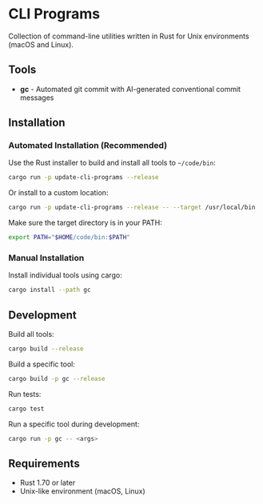 # CLI Programs

Collection of command-line utilities written in Rust for Unix environments (macOS and Linux).

## Tools

- **gc** - Automated git commit with AI-generated conventional commit messages

## Installation

### Automated Installation (Recommended)

Use the Rust installer to build and install all tools to `~/code/bin`:

```bash
cargo run -p update-cli-programs --release
```

Or install to a custom location:

```bash
cargo run -p update-cli-programs --release -- --target /usr/local/bin
```

Make sure the target directory is in your PATH:

```bash
export PATH="$HOME/code/bin:$PATH"
```

### Manual Installation

Install individual tools using cargo:

```bash
cargo install --path gc
```

## Development

Build all tools:
```bash
cargo build --release
```

Build a specific tool:
```bash
cargo build -p gc --release
```

Run tests:
```bash
cargo test
```

Run a specific tool during development:
```bash
cargo run -p gc -- <args>
```

## Requirements

- Rust 1.70 or later
- Unix-like environment (macOS, Linux)

